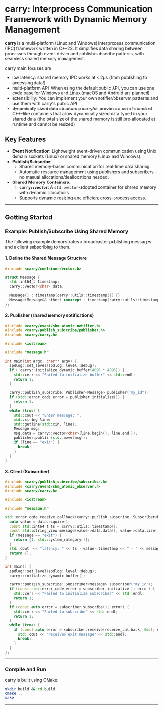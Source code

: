 # carry: Interprocess Communication Framework with Dynamic Memory Management

**carry** is a multi-platform (Linux and Windows) interprocess communication (IPC) framework written in C++23.
It simplifies data sharing between processes through event-driven and publish/subscribe patterns, with seamless shared
memory management.

carry main focuses are
- low latency: shared memory IPC works at < 2µs (from publishing to accessing data!)
- multi-platform API: When using the default public API, you can use one code base for Windows and Linux (macOS and Android are planned)
- extensibility: You can implement your own notifier/observer patterns and use them with carry's public API
- dynamically sized data structures: carry/stl provides a set of standard-C++-like containers that allow dynamically
  sized data typed in your shared data (the total size of the shared memory is still pre-allocated at runtime and cannot
  be resized)

## Key Features

- **Event Notification**: Lightweight event-driven communication using Unix domain sockets (Linux) or shared memory (Linux and Windows).
- **Publish/Subscribe**:
    - Shared memory-based communication for real-time data sharing.
    - Automatic resource management using publishers and subscribers - no manual allocations/deallocations needed.
- **Shared Memory Containers**:
    - **`carry::vector`**: A `std::vector`-adopted container for shared memory with dynamic allocations
    - Supports dynamic resizing and efficient cross-process access.

---

## Getting Started

### Example: Publish/Subscribe Using Shared Memory

The following example demonstrates a broadcaster publishing messages and a client subscribing to them.

#### 1. **Define the Shared Message Structure**

```cpp  
#include <carry/container/vector.h>

struct Message {
  std::int64_t timestamp;
  carry::vector<char> data;
  
  Message() : timestamp(carry::utils::timestamp()) {}
  Message(Message&& other) noexcept : timestamp(carry::utils::timestamp()), data(std::move(other.data)) {}
};
```  

#### 2. **Publisher (shared memory notifications)**

```cpp  
#include <carry/event/shm_atomic_notifier.h>
#include <carry/publish_subscribe/publisher.h>
#include <carry/carry.h>

#include <iostream>

#include "message.h"

int main(int argc, char** argv) {
  spdlog::set_level(spdlog::level::debug);
  if (!carry::initialize_dynamic_buffer(4096 * 4096)) {
    std::cerr << "Failed to initialize buffer" << std::endl;
    return 1;
  }

  carry::publish_subscribe::Publisher<Message> publisher("my_id");
  if (std::error_code error = publisher.initialize()) {
    return 1;
  }
  while (true) {
    std::cout << "Enter message: ";
    std::string line;
    std::getline(std::cin, line);
    Message msg;
    msg.data = carry::vector<char>(line.begin(), line.end());
    publisher.publish(std::move(msg));
    if (line == "exit") {
      break;
    }
  }
}
```  

#### 3. **Client (Subscriber)**

```cpp  
#include <carry/publish_subscribe/subscriber.h>
#include <carry/event/shm_atomic_observer.h>
#include <carry/carry.h>

#include <iostream>

#include "message.h"

std::error_code receive_callback(carry::publish_subscribe::Subscriber<Message, carry::event::ShmAtomicObserver>::data_access_type& data) {
  auto value = data.acquire();
  const std::int64_t ts = carry::utils::timestamp();
  const std::string_view message(value->data.data(), value->data.size());
  if (message == "exit") {
    return {1, std::system_category()};
  }
  std::cout  << "latency: " << ts - value->timestamp << " - " << message << std::endl;
  return {};
}

int main() {
  spdlog::set_level(spdlog::level::debug);
  carry::initialize_dynamic_buffer();

  carry::publish_subscribe::Subscriber<Message> subscriber("my_id");
  if (const std::error_code error = subscriber.initialize(); error) {
    std::cerr << "Failed to initialize subscriber" << std::endl;
    return 1;
  }
  if (const auto error = subscriber.subscribe(); error) {
    std::cerr << "Failed to subscribe" << std::endl;
    return 1;
  }
  while (true) {
    if (const auto error = subscriber.receive(receive_callback, 0ms); error) {
      std::cout << "received exit message" << std::endl;
      break;
    }
  }
};
```  

---

### Compile and Run

carry is built using CMake:

```bash
mkdir build && cd build
cmake ..
make
```

---
